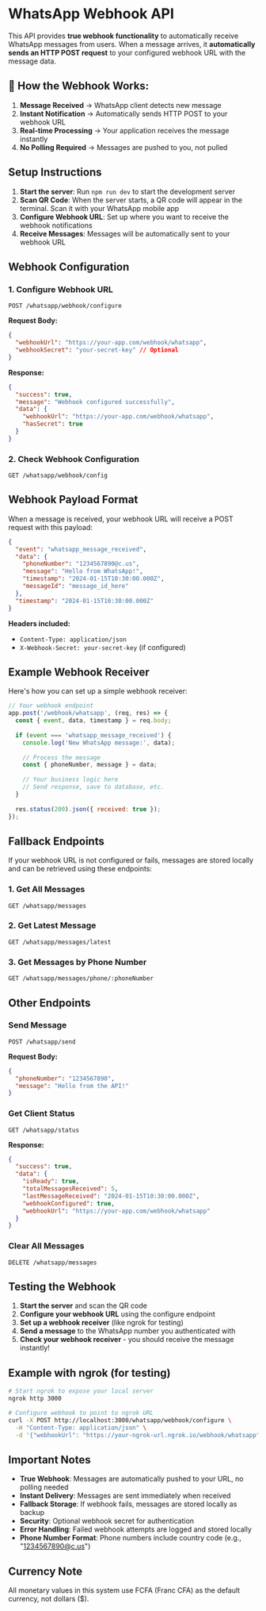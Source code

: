 # WhatsApp Webhook API

This API provides **true webhook functionality** to automatically receive WhatsApp messages from users. When a message arrives, it **automatically sends an HTTP POST request** to your configured webhook URL with the message data.

## 🚀 **How the Webhook Works:**

1. **Message Received** → WhatsApp client detects new message
2. **Instant Notification** → Automatically sends HTTP POST to your webhook URL
3. **Real-time Processing** → Your application receives the message instantly
4. **No Polling Required** → Messages are pushed to you, not pulled

## Setup Instructions

1. **Start the server**: Run `npm run dev` to start the development server
2. **Scan QR Code**: When the server starts, a QR code will appear in the terminal. Scan it with your WhatsApp mobile app
3. **Configure Webhook URL**: Set up where you want to receive the webhook notifications
4. **Receive Messages**: Messages will be automatically sent to your webhook URL

## Webhook Configuration

### 1. Configure Webhook URL
```
POST /whatsapp/webhook/configure
```

**Request Body:**
```json
{
  "webhookUrl": "https://your-app.com/webhook/whatsapp",
  "webhookSecret": "your-secret-key" // Optional
}
```

**Response:**
```json
{
  "success": true,
  "message": "Webhook configured successfully",
  "data": {
    "webhookUrl": "https://your-app.com/webhook/whatsapp",
    "hasSecret": true
  }
}
```

### 2. Check Webhook Configuration
```
GET /whatsapp/webhook/config
```

## Webhook Payload Format

When a message is received, your webhook URL will receive a POST request with this payload:

```json
{
  "event": "whatsapp_message_received",
  "data": {
    "phoneNumber": "1234567890@c.us",
    "message": "Hello from WhatsApp!",
    "timestamp": "2024-01-15T10:30:00.000Z",
    "messageId": "message_id_here"
  },
  "timestamp": "2024-01-15T10:30:00.000Z"
}
```

**Headers included:**
- `Content-Type: application/json`
- `X-Webhook-Secret: your-secret-key` (if configured)

## Example Webhook Receiver

Here's how you can set up a simple webhook receiver:

```javascript
// Your webhook endpoint
app.post('/webhook/whatsapp', (req, res) => {
  const { event, data, timestamp } = req.body;
  
  if (event === 'whatsapp_message_received') {
    console.log('New WhatsApp message:', data);
    
    // Process the message
    const { phoneNumber, message } = data;
    
    // Your business logic here
    // Send response, save to database, etc.
  }
  
  res.status(200).json({ received: true });
});
```

## Fallback Endpoints

If your webhook URL is not configured or fails, messages are stored locally and can be retrieved using these endpoints:

### 1. Get All Messages
```
GET /whatsapp/messages
```

### 2. Get Latest Message
```
GET /whatsapp/messages/latest
```

### 3. Get Messages by Phone Number
```
GET /whatsapp/messages/phone/:phoneNumber
```

## Other Endpoints

### Send Message
```
POST /whatsapp/send
```

**Request Body:**
```json
{
  "phoneNumber": "1234567890",
  "message": "Hello from the API!"
}
```

### Get Client Status
```
GET /whatsapp/status
```

**Response:**
```json
{
  "success": true,
  "data": {
    "isReady": true,
    "totalMessagesReceived": 5,
    "lastMessageReceived": "2024-01-15T10:30:00.000Z",
    "webhookConfigured": true,
    "webhookUrl": "https://your-app.com/webhook/whatsapp"
  }
}
```

### Clear All Messages
```
DELETE /whatsapp/messages
```

## Testing the Webhook

1. **Start the server** and scan the QR code
2. **Configure your webhook URL** using the configure endpoint
3. **Set up a webhook receiver** (like ngrok for testing)
4. **Send a message** to the WhatsApp number you authenticated with
5. **Check your webhook receiver** - you should receive the message instantly!

## Example with ngrok (for testing)

```bash
# Start ngrok to expose your local server
ngrok http 3000

# Configure webhook to point to ngrok URL
curl -X POST http://localhost:3000/whatsapp/webhook/configure \
  -H "Content-Type: application/json" \
  -d '{"webhookUrl": "https://your-ngrok-url.ngrok.io/webhook/whatsapp"}'
```

## Important Notes

- **True Webhook**: Messages are automatically pushed to your URL, no polling needed
- **Instant Delivery**: Messages are sent immediately when received
- **Fallback Storage**: If webhook fails, messages are stored locally as backup
- **Security**: Optional webhook secret for authentication
- **Error Handling**: Failed webhook attempts are logged and stored locally
- **Phone Number Format**: Phone numbers include country code (e.g., "1234567890@c.us")

## Currency Note

All monetary values in this system use FCFA (Franc CFA) as the default currency, not dollars ($). 